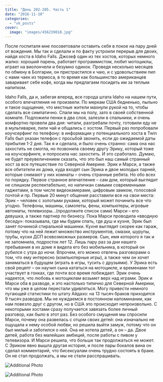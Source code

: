 ```yaml
---
title: "День 202-205. Часть 1"
date: "2016-11-10"
categories: 
  - "vk_posts"
cover:
  image: "images/456239018.jpg"
---
```


После госпиталя мне посоветовали оставить себя в покое на пару дней от вождения. Мы так и сделали и по факту устроили перерыв для двоих, найдя хоста в Idaho Falls. Джозеф один из тех хостов, которых немного жалко: хороший парень, работает программистом, любит мотоциклы, играет на виолончели и безумно одинок. Проведя несколько месяцев по обмену в Болгарии, он пристрастился к чаю, и с удовольствием пил с нами чаек из термоса, в то время как большинство американцев заваривает себе кофе, когда мы предлагаем посидеть им за теплым напитком.

<!--more-->

Idaho Falls, да и, забегая вперед, все города штата Idaho на нашем пути, особого впечатления не произвели. По меркам США бедненько, пыльно и такое ощущение, что местные жители махнули рукой на то, чтобы сделать все симпатично. Спали мы на полу, зато в своей собственной комнате. Подложили пенки в два слоя, залезли в спальники, и очень комфортно провели два дня: читали, разгребали почту, готовили еду не в мультиварке, пили чай и общались с хостом. Первый раз попробовали коучсерфинг по телефону: в информации у потенциального хоста в Twin Falls был указан телефон с просьбой звонить, если до ожидаемой даты прибытия 1-2 дня. Так я и сделала, и было очень странно: сама она нас захостить не смогла, но позвонила своему другу Эрику, который тоже на коучсерфинге, и попросила нас захостить. И это сработало. Думаю, не будет преувеличением сказать, что это был наш самый странный хост за все путешествие по Северной Америке. Эрик и Марси, а также все обитатели их дома, куда входят сын Эрика и двое молодых парней, которые снимают у них комнаты – очень странные ребята. Но обо всех по порядку. Первое странное впечатление – сам дом, который выглядит не слишком респектабельно, но напичкан самыми современными гаджетами, в том числе видеокамерами, цифровым замком, голосовой почтой и пр. Первые 20 минут общения расставили все на свои места: Эрик – человек с золотыми руками, который может починить все что угодно. Телефоны, машины, самолеты, фены, компьютеры, игровые автоматы, телевизоры…(продолжите список сами) Марси – его девушка, а также партнер по бизнесу. Пока Марси проводила «вводную беседу»: показывала, где мы будем спать, где душ и кухня, Эрик был занят починкой стиральной машинки. Кухня выглядит скорее как гараж, потому что на ней лежит множество инструментов, смазки, шурупы, трубы, куски ДСП всевозможных размеров. Сын, имя которого я так и не запомнила, подросток лет 12. Лишь пару раз за дни нашего пребывания в их доме я видела его без мобильника, в который он рубился с утра до ночи. Впрочем, его можно отвлечь разговорами о том, что ему интересно (компьютерные игры), а также чем он хочет заниматься в будущем (играть в игры, тусить с друзьями). У Эрика есть свой рецепт – он научил сына кататься на мотоцикле, и временами тот участвует в гонках, где почти все время побеждает. Эрик очень надеется, что любовь к мотоциклам возьмет верх над играми. Эрик и Марси оба в разводе, и это настолько типично для Северной Америки, что мы уже в целом перестали удивляться. Могу привести немного пугающей статистики по штату Айдахо: на 13 тысяч браков приходится 9 тысяч разводов. Мы не нуждаемся в постоянном напоминании, как нам повезло друг с другом, но в США это происходит непроизвольно. С некоторыми хостами сразу получается завязать более личный разговор, как было в этот раз. Без особого смущения мы спросили Марси, почему она развелась с отцом своих детей: она изначально не ощущала к нему особой любви, но решила выйти замуж, потому что он был милый и заботился о ней. Она не хотела детей, а он – да. Двое детей, работа без малейших амбиций, после работы с пивом у телевизора. И Марси решила, что больше так продолжаться не может. С Эриком явно вышла другая история, и после пары бокалов вина он сделал комментарий, что бисексуалам очень трудно состоять в браке. Он не стал продолжать, а мы не стали расспрашивать.

![Additional Photo](https://vodpop.ru/wp-content/uploads/2023/07/456239019.jpg)

![Additional Photo](https://vodpop.ru/wp-content/uploads/2023/07/456239020.jpg)
